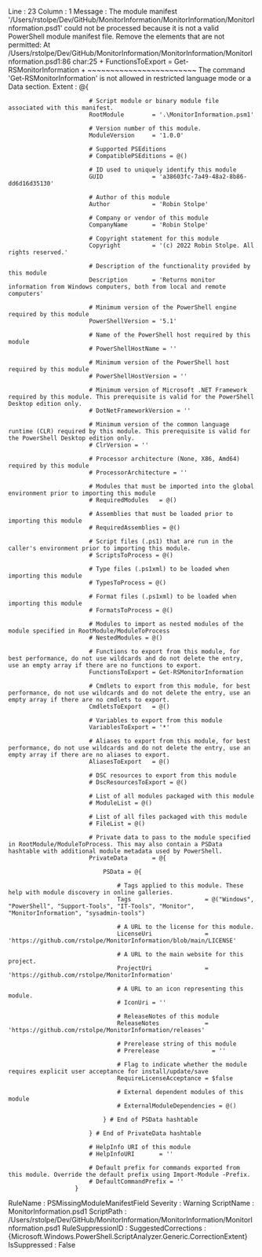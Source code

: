 ﻿
Line                 : 23
Column               : 1
Message              : The module manifest '/Users/rstolpe/Dev/GitHub/MonitorInformation/MonitorInformation/MonitorInformation.psd1' could not be processed because it is not a valid PowerShell module manifest file. Remove the elements that are not permitted: At /Users/rstolpe/Dev/GitHub/MonitorInformation/MonitorInformation/MonitorInformation.psd1:86 char:25
                       +     FunctionsToExport = Get-RSMonitorInformation
                       +                         ~~~~~~~~~~~~~~~~~~~~~~~~
                       The command 'Get-RSMonitorInformation' is not allowed in restricted language mode or a Data section.
Extent               : @{
                       
                           # Script module or binary module file associated with this manifest.
                           RootModule        = '.\MonitorInformation.psm1'
                       
                           # Version number of this module.
                           ModuleVersion     = '1.0.0'
                       
                           # Supported PSEditions
                           # CompatiblePSEditions = @()
                       
                           # ID used to uniquely identify this module
                           GUID              = 'a38603fc-7a49-48a2-8b86-dd6d16d35130'
                       
                           # Author of this module
                           Author            = 'Robin Stolpe'
                       
                           # Company or vendor of this module
                           CompanyName       = 'Robin Stolpe'
                       
                           # Copyright statement for this module
                           Copyright         = '(c) 2022 Robin Stolpe. All rights reserved.'
                       
                           # Description of the functionality provided by this module
                           Description       = 'Returns monitor information from Windows computers, both from local and remote computers'
                       
                           # Minimum version of the PowerShell engine required by this module
                           PowerShellVersion = '5.1'
                       
                           # Name of the PowerShell host required by this module
                           # PowerShellHostName = ''
                       
                           # Minimum version of the PowerShell host required by this module
                           # PowerShellHostVersion = ''
                       
                           # Minimum version of Microsoft .NET Framework required by this module. This prerequisite is valid for the PowerShell Desktop edition only.
                           # DotNetFrameworkVersion = ''
                       
                           # Minimum version of the common language runtime (CLR) required by this module. This prerequisite is valid for the PowerShell Desktop edition only.
                           # ClrVersion = ''
                       
                           # Processor architecture (None, X86, Amd64) required by this module
                           # ProcessorArchitecture = ''
                       
                           # Modules that must be imported into the global environment prior to importing this module
                           # RequiredModules   = @()
                       
                           # Assemblies that must be loaded prior to importing this module
                           # RequiredAssemblies = @()
                       
                           # Script files (.ps1) that are run in the caller's environment prior to importing this module.
                           # ScriptsToProcess = @()
                       
                           # Type files (.ps1xml) to be loaded when importing this module
                           # TypesToProcess = @()
                       
                           # Format files (.ps1xml) to be loaded when importing this module
                           # FormatsToProcess = @()
                       
                           # Modules to import as nested modules of the module specified in RootModule/ModuleToProcess
                           # NestedModules = @()
                       
                           # Functions to export from this module, for best performance, do not use wildcards and do not delete the entry, use an empty array if there are no functions to export.
                           FunctionsToExport = Get-RSMonitorInformation
                       
                           # Cmdlets to export from this module, for best performance, do not use wildcards and do not delete the entry, use an empty array if there are no cmdlets to export.
                           CmdletsToExport   = @()
                       
                           # Variables to export from this module
                           VariablesToExport = '*'
                       
                           # Aliases to export from this module, for best performance, do not use wildcards and do not delete the entry, use an empty array if there are no aliases to export.
                           AliasesToExport   = @()
                       
                           # DSC resources to export from this module
                           # DscResourcesToExport = @()
                       
                           # List of all modules packaged with this module
                           # ModuleList = @()
                       
                           # List of all files packaged with this module
                           # FileList = @()
                       
                           # Private data to pass to the module specified in RootModule/ModuleToProcess. This may also contain a PSData hashtable with additional module metadata used by PowerShell.
                           PrivateData       = @{
                       
                               PSData = @{
                       
                                   # Tags applied to this module. These help with module discovery in online galleries.
                                   Tags                     = @("Windows", "PowerShell", "Support-Tools", "IT-Tools", "Monitor", "MonitorInformation", "sysadmin-tools")
                       
                                   # A URL to the license for this module.
                                   LicenseUri               = 'https://github.com/rstolpe/MonitorInformation/blob/main/LICENSE'
                       
                                   # A URL to the main website for this project.
                                   ProjectUri               = 'https://github.com/rstolpe/MonitorInformation'
                       
                                   # A URL to an icon representing this module.
                                   # IconUri = ''
                       
                                   # ReleaseNotes of this module
                                   ReleaseNotes             = 'https://github.com/rstolpe/MonitorInformation/releases'
                       
                                   # Prerelease string of this module
                                   # Prerelease               = ''
                       
                                   # Flag to indicate whether the module requires explicit user acceptance for install/update/save
                                   RequireLicenseAcceptance = $false
                       
                                   # External dependent modules of this module
                                   # ExternalModuleDependencies = @()
                       
                               } # End of PSData hashtable
                       
                           } # End of PrivateData hashtable
                       
                           # HelpInfo URI of this module
                           # HelpInfoURI       = ''
                       
                           # Default prefix for commands exported from this module. Override the default prefix using Import-Module -Prefix.
                           # DefaultCommandPrefix = ''
                       }
RuleName             : PSMissingModuleManifestField
Severity             : Warning
ScriptName           : MonitorInformation.psd1
ScriptPath           : /Users/rstolpe/Dev/GitHub/MonitorInformation/MonitorInformation/MonitorInformation.psd1
RuleSuppressionID    : 
SuggestedCorrections : {Microsoft.Windows.PowerShell.ScriptAnalyzer.Generic.CorrectionExtent}
IsSuppressed         : False


